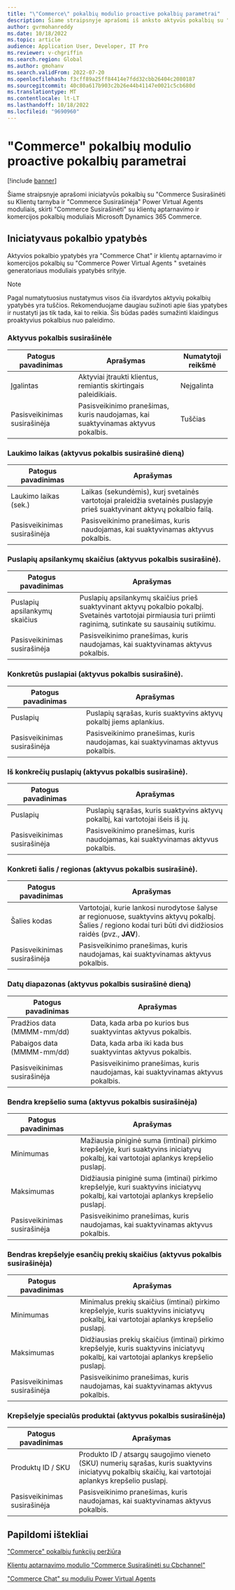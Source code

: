 ```yaml
---
title: "\"Commerce\" pokalbių modulio proactive pokalbių parametrai"
description: Šiame straipsnyje aprašomi iš anksto aktyvūs pokalbių su "Commerce" pokalbių moduliais parametrai Microsoft Dynamics 365 Commerce.
author: gvrmohanreddy
ms.date: 10/18/2022
ms.topic: article
audience: Application User, Developer, IT Pro
ms.reviewer: v-chgriffin
ms.search.region: Global
ms.author: gmohanv
ms.search.validFrom: 2022-07-20
ms.openlocfilehash: f3cff89a25ff84414e7fdd32cbb26404c2080187
ms.sourcegitcommit: 40c80a617b903c2b26e44b41147e0021c5cb680d
ms.translationtype: MT
ms.contentlocale: lt-LT
ms.lasthandoff: 10/18/2022
ms.locfileid: "9690960"
---
```

# <a name="commerce-chat-module-proactive-chat-parameters"></a>"Commerce" pokalbių modulio proactive pokalbių parametrai

[!include [banner](includes/banner.md)]

Šiame straipsnyje aprašomi iniciatyvūs pokalbių su "Commerce Susirašinėti su Klientų tarnyba ir "Commerce Susirašinėja" Power Virtual Agents moduliais, skirti "Commerce Susirašinėti" su klientų aptarnavimo ir komercijos pokalbių moduliais Microsoft Dynamics 365 Commerce.

## <a name="proactive-chat-properties"></a>Iniciatyvaus pokalbio ypatybės

Aktyvios pokalbio ypatybės yra "Commerce Chat" ir klientų aptarnavimo ir komercijos pokalbių su "Commerce Power Virtual Agents " svetainės generatoriaus moduliais ypatybės srityje.

> [!NOTE]
> Pagal numatytuosius nustatymus visos čia išvardytos aktyvių pokalbių ypatybės yra tuščios. Rekomenduojame daugiau sužinoti apie šias ypatybes ir nustatyti jas tik tada, kai to reikia. Šis būdas padės sumažinti klaidingus proaktyvius pokalbius nuo paleidimo.

### <a name="proactive-chat"></a>Aktyvus pokalbis susirašinėle

| Patogus pavadinimas | Aprašymas | Numatytoji reikšmė |
|---------------|-------------|---------------|
| Įgalintas | Aktyviai įtraukti klientus, remiantis skirtingais paleidikiais. | Neįgalinta |
| Pasisveikinimas susirašinėja | Pasisveikinimo pranešimas, kuris naudojamas, kai suaktyvinamas aktyvus pokalbis. | Tuščias |

### <a name="wait-time-proactive-chat"></a>Laukimo laikas (aktyvus pokalbis susirašinė dieną)

| Patogus pavadinimas | Aprašymas |
|---------------|-------------|
| Laukimo laikas (sek.) | Laikas (sekundėmis), kurį svetainės vartotojai praleidžia svetainės puslapyje prieš suaktyvinant aktyvų pokalbio failą. |
| Pasisveikinimas susirašinėja | Pasisveikinimo pranešimas, kuris naudojamas, kai suaktyvinamas aktyvus pokalbis. |

### <a name="number-of-page-visits-proactive-chat"></a>Puslapių apsilankymų skaičius (aktyvus pokalbis susirašinė).

| Patogus pavadinimas | Aprašymas |
|---------------|-------------|
| Puslapių apsilankymų skaičius | Puslapių apsilankymų skaičius prieš suaktyvinant aktyvų pokalbio pokalbį. Svetainės vartotojai pirmiausia turi priimti raginimą, sutinkate su sausainių sutikimu. |
| Pasisveikinimas susirašinėja | Pasisveikinimo pranešimas, kuris naudojamas, kai suaktyvinamas aktyvus pokalbis. |

### <a name="specific-pages-proactive-chat"></a>Konkretūs puslapiai (aktyvus pokalbis susirašinė).

| Patogus pavadinimas | Aprašymas |
|---------------|-------------|
| Puslapių | Puslapių sąrašas, kuris suaktyvins aktyvų pokalbį jiems aplankius. |
| Pasisveikinimas susirašinėja | Pasisveikinimo pranešimas, kuris naudojamas, kai suaktyvinamas aktyvus pokalbis. |

### <a name="from-specific-pages-proactive-chat"></a>Iš konkrečių puslapių (aktyvus pokalbis susirašinė).

| Patogus pavadinimas | Aprašymas |
|---------------|-------------|
| Puslapių | Puslapių sąrašas, kuris suaktyvins aktyvų pokalbį, kai vartotojai išeis iš jų. |
| Pasisveikinimas susirašinėja | Pasisveikinimo pranešimas, kuris naudojamas, kai suaktyvinamas aktyvus pokalbis. |

### <a name="specific-countryregion-proactive-chat"></a>Konkreti šalis / regionas (aktyvus pokalbis susirašinė).

| Patogus pavadinimas | Aprašymas |
|---------------|-------------|
| Šalies kodas | Vartotojai, kurie lankosi nurodytose šalyse ar regionuose, suaktyvins aktyvų pokalbį. Šalies / regiono kodai turi būti dvi didžiosios raidės (pvz., **JAV**). |
| Pasisveikinimas susirašinėja | Pasisveikinimo pranešimas, kuris naudojamas, kai suaktyvinamas aktyvus pokalbis. |

### <a name="date-range-proactive-chat"></a>Datų diapazonas (aktyvus pokalbis susirašinė dieną)

| Patogus pavadinimas | Aprašymas |
|---------------|-------------|
| Pradžios data (MMMM-mm/dd) | Data, kada arba po kurios bus suaktyvintas aktyvus pokalbis. |
| Pabaigos data (MMMM-mm/dd) | Data, kada arba iki kada bus suaktyvintas aktyvus pokalbis. |
| Pasisveikinimas susirašinėja | Pasisveikinimo pranešimas, kuris naudojamas, kai suaktyvinamas aktyvus pokalbis. |

### <a name="total-amount-in-cart-proactive-chat"></a>Bendra krepšelio suma (aktyvus pokalbis susirašinėja)

| Patogus pavadinimas | Aprašymas |
|---------------|-------------|
| Minimumas | Mažiausia piniginė suma (imtinai) pirkimo krepšelyje, kuri suaktyvins iniciatyvų pokalbį, kai vartotojai aplankys krepšelio puslapį. |
| Maksimumas | Didžiausia piniginė suma (imtinai) pirkimo krepšelyje, kuri suaktyvins iniciatyvų pokalbį, kai vartotojai aplankys krepšelio puslapį. |
|Pasisveikinimas susirašinėja | Pasisveikinimo pranešimas, kuris naudojamas, kai suaktyvinamas aktyvus pokalbis. |

### <a name="total-number-of-items-in-cart-proactive-chat"></a>Bendras krepšelyje esančių prekių skaičius (aktyvus pokalbis susirašinėja)

| Patogus pavadinimas | Aprašymas |
|---------------|-------------|
| Minimumas | Minimalus prekių skaičius (imtinai) pirkimo krepšelyje, kuris suaktyvins iniciatyvų pokalbį, kai vartotojai aplankys krepšelio puslapį. |
| Maksimumas | Didžiausias prekių skaičius (imtinai) pirkimo krepšelyje, kuris suaktyvins iniciatyvų pokalbį, kai vartotojai aplankys krepšelio puslapį. |
| Pasisveikinimas susirašinėja | Pasisveikinimo pranešimas, kuris naudojamas, kai suaktyvinamas aktyvus pokalbis. |

### <a name="specific-products-in-cart-proactive-chat"></a>Krepšelyje specialūs produktai (aktyvus pokalbis susirašinėja)

| Patogus pavadinimas | Aprašymas |
|---------------|-------------|
| Produktų ID / SKU | Produkto ID / atsargų saugojimo vieneto (SKU) numerių sąrašas, kuris suaktyvins iniciatyvų pokalbių skaičių, kai vartotojai aplankys krepšelio puslapį. |
| Pasisveikinimas susirašinėja | Pasisveikinimo pranešimas, kuris naudojamas, kai suaktyvinamas aktyvus pokalbis. |

## <a name="additional-resources"></a>Papildomi ištekliai

["Commerce" pokalbių funkcijų peržiūra](commerce-chat-overview.md)

[Klientų aptarnavimo modulio "Commerce Susirašinėti su Cbchannel"](commerce-chat-module.md)

["Commerce Chat" su moduliu Power Virtual Agents](chat-module-pva.md)
